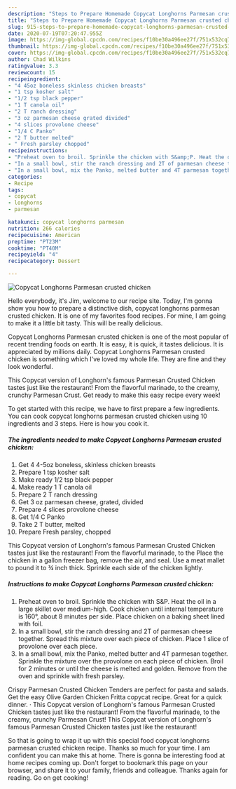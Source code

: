 ```yaml
---
description: "Steps to Prepare Homemade Copycat Longhorns Parmesan crusted chicken"
title: "Steps to Prepare Homemade Copycat Longhorns Parmesan crusted chicken"
slug: 915-steps-to-prepare-homemade-copycat-longhorns-parmesan-crusted-chicken
date: 2020-07-19T07:20:47.955Z
image: https://img-global.cpcdn.com/recipes/f10be30a496ee27f/751x532cq70/copycat-longhorns-parmesan-crusted-chicken-recipe-main-photo.jpg
thumbnail: https://img-global.cpcdn.com/recipes/f10be30a496ee27f/751x532cq70/copycat-longhorns-parmesan-crusted-chicken-recipe-main-photo.jpg
cover: https://img-global.cpcdn.com/recipes/f10be30a496ee27f/751x532cq70/copycat-longhorns-parmesan-crusted-chicken-recipe-main-photo.jpg
author: Chad Wilkins
ratingvalue: 3.3
reviewcount: 15
recipeingredient:
- "4 45oz boneless skinless chicken breasts"
- "1 tsp kosher salt"
- "1/2 tsp black pepper"
- "1 T canola oil"
- "2 T ranch dressing"
- "3 oz parmesan cheese grated divided"
- "4 slices provolone cheese"
- "1/4 C Panko"
- "2 T butter melted"
- " Fresh parsley chopped"
recipeinstructions:
- "Preheat oven to broil. Sprinkle the chicken with S&amp;P. Heat the oil in a large skillet over medium-high. Cook chicken until internal temperature is 160°, about 8 minutes per side. Place chicken on a baking sheet lined with foil."
- "In a small bowl, stir the ranch dressing and 2T of parmesan cheese together. Spread this mixture over each piece of chicken. Place 1 slice of provolone over each piece."
- "In a small bowl, mix the Panko, melted butter and 4T parmesan together. Sprinkle the mixture over the provolone on each piece of chicken. Broil for 2 minutes or until the cheese is melted and golden. Remove from the oven and sprinkle with fresh parsley."
categories:
- Recipe
tags:
- copycat
- longhorns
- parmesan

katakunci: copycat longhorns parmesan 
nutrition: 266 calories
recipecuisine: American
preptime: "PT23M"
cooktime: "PT40M"
recipeyield: "4"
recipecategory: Dessert

---
```



![Copycat Longhorns Parmesan crusted chicken](https://img-global.cpcdn.com/recipes/f10be30a496ee27f/751x532cq70/copycat-longhorns-parmesan-crusted-chicken-recipe-main-photo.jpg)

Hello everybody, it's Jim, welcome to our recipe site. Today, I'm gonna show you how to prepare a distinctive dish, copycat longhorns parmesan crusted chicken. It is one of my favorites food recipes. For mine, I am going to make it a little bit tasty. This will be really delicious.

Copycat Longhorns Parmesan crusted chicken is one of the most popular of recent trending foods on earth. It is easy, it is quick, it tastes delicious. It is appreciated by millions daily. Copycat Longhorns Parmesan crusted chicken is something which I've loved my whole life. They are fine and they look wonderful.

This Copycat version of Longhorn&#39;s famous Parmesan Crusted Chicken tastes just like the restaurant! From the flavorful marinade, to the creamy, crunchy Parmesan Crust. Get ready to make this easy recipe every week!


To get started with this recipe, we have to first prepare a few ingredients. You can cook copycat longhorns parmesan crusted chicken using 10 ingredients and 3 steps. Here is how you cook it.

<!--inarticleads1-->

##### The ingredients needed to make Copycat Longhorns Parmesan crusted chicken:

1. Get 4 4-5oz boneless, skinless chicken breasts
1. Prepare 1 tsp kosher salt
1. Make ready 1/2 tsp black pepper
1. Make ready 1 T canola oil
1. Prepare 2 T ranch dressing
1. Get 3 oz parmesan cheese, grated, divided
1. Prepare 4 slices provolone cheese
1. Get 1/4 C Panko
1. Take 2 T butter, melted
1. Prepare  Fresh parsley, chopped


This Copycat version of Longhorn&#39;s famous Parmesan Crusted Chicken tastes just like the restaurant! From the flavorful marinade, to the Place the chicken in a gallon freezer bag, remove the air, and seal. Use a meat mallet to pound it to ¾ inch thick. Sprinkle each side of the chicken lightly. 

<!--inarticleads2-->

##### Instructions to make Copycat Longhorns Parmesan crusted chicken:

1. Preheat oven to broil. Sprinkle the chicken with S&amp;P. Heat the oil in a large skillet over medium-high. Cook chicken until internal temperature is 160°, about 8 minutes per side. Place chicken on a baking sheet lined with foil.
1. In a small bowl, stir the ranch dressing and 2T of parmesan cheese together. Spread this mixture over each piece of chicken. Place 1 slice of provolone over each piece.
1. In a small bowl, mix the Panko, melted butter and 4T parmesan together. Sprinkle the mixture over the provolone on each piece of chicken. Broil for 2 minutes or until the cheese is melted and golden. Remove from the oven and sprinkle with fresh parsley.


Crispy Parmesan Crusted Chicken Tenders are perfect for pasta and salads. Get the easy Olive Garden Chicken Fritta copycat recipe. Great for a quick dinner. · This Copycat version of Longhorn&#39;s famous Parmesan Crusted Chicken tastes just like the restaurant! From the flavorful marinade, to the creamy, crunchy Parmesan Crust! This Copycat version of Longhorn&#39;s famous Parmesan Crusted Chicken tastes just like the restaurant! 

So that is going to wrap it up with this special food copycat longhorns parmesan crusted chicken recipe. Thanks so much for your time. I am confident you can make this at home. There is gonna be interesting food at home recipes coming up. Don't forget to bookmark this page on your browser, and share it to your family, friends and colleague. Thanks again for reading. Go on get cooking!
